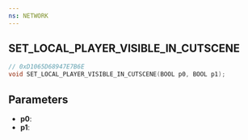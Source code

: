 ```yaml
---
ns: NETWORK
---
```

## SET_LOCAL_PLAYER_VISIBLE_IN_CUTSCENE

```c
// 0xD1065D68947E7B6E
void SET_LOCAL_PLAYER_VISIBLE_IN_CUTSCENE(BOOL p0, BOOL p1);
```

## Parameters
* **p0**:
* **p1**:
